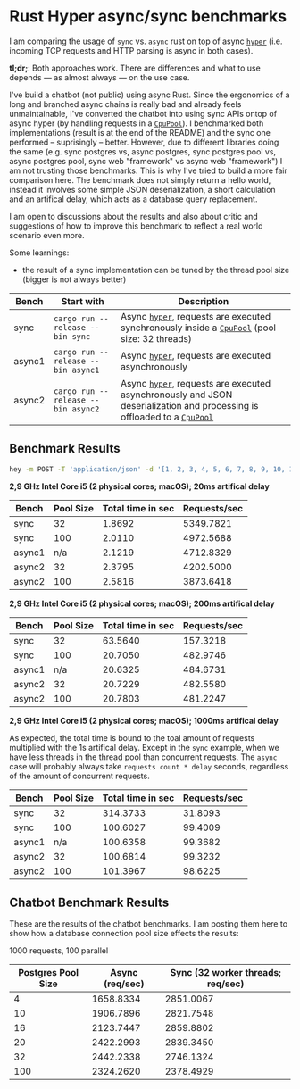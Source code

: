 # Rust Hyper async/sync benchmarks

I am comparing the usage of `sync` vs. `async` rust on top of async [`hyper`](https://github.com/hyperium/hyper) (i.e. incoming TCP requests and HTTP parsing is async in both cases).

**tl;dr;**: Both approaches work. There are differences and what to use depends — as almost always — on the use case.

I've build a chatbot (not public) using async Rust. Since the ergonomics of a long and branched async chains is really bad and already feels unmaintainable, I've converted the chatbot into using sync APIs ontop of async hyper (by handling requests in a [`CpuPool`](https://github.com/alexcrichton/futures-rs)). I benchmarked both implementations (result is at the end of the README) and the sync one performed – suprisingly – better. However, due to different libraries doing the same (e.g. sync postgres vs, async postgres, sync postgres pool vs, async postgres pool, sync web "framework" vs async web "framework") I am not trusting those benchmarks. This is why I've tried to build a more fair comparison here. The benchmark does not simply return a hello world, instead it involves some simple JSON deserialization, a short calculation and an artifical delay, which acts as a database query replacement.

I am open to discussions about the results and also about critic and suggestions of how to improve this benchmark to reflect a real world scenario even more.

Some learnings:

- the result of a sync implementation can be tuned by the thread pool size (bigger is not always better)

| Bench | Start with | Description |
| --- | --- | --- |
| sync | `cargo run --release --bin sync` | Async [`hyper`](https://github.com/hyperium/hyper), requests are executed synchronously inside a [`CpuPool`](https://github.com/alexcrichton/futures-rs) (pool size: 32 threads) |
| async1 | `cargo run --release --bin async1` | Async [`hyper`](https://github.com/hyperium/hyper), requests are executed asynchronously |
| async2 | `cargo run --release --bin async2` | Async [`hyper`](https://github.com/hyperium/hyper), requests are executed asynchronously and JSON deserialization and processing is offloaded to a [`CpuPool`](https://github.com/alexcrichton/futures-rs) |

## Benchmark Results


```bash
hey -m POST -T 'application/json' -d '[1, 2, 3, 4, 5, 6, 7, 8, 9, 10, 11, 12, 13, 14, 15, 16, 17, 18, 19, 20]' -n 10000 -c 100 http://127.0.0.1:3000/
```

**2,9 GHz Intel Core i5 (2 physical cores; macOS); 20ms artifical delay**

| Bench | Pool Size | Total time in sec | Requests/sec |
| --- | --- | --- | --- |
| sync | 32 | 1.8692 | 5349.7821 |
| sync | 100 | 2.0110 | 4972.5688 |
| async1 | n/a | 2.1219 | 4712.8329 |
| async2 | 32 | 2.3795 | 4202.5000 |
| async2 | 100 | 2.5816 | 3873.6418 |

**2,9 GHz Intel Core i5 (2 physical cores; macOS); 200ms artifical delay**

| Bench | Pool Size | Total time in sec | Requests/sec |
| --- | --- | --- | --- |
| sync | 32 | 63.5640 | 157.3218 |
| sync | 100 | 20.7050 | 482.9746 |
| async1 | n/a | 20.6325 | 484.6731 |
| async2 | 32 | 20.7229 | 482.5580 |
| async2 | 100 | 20.7803 | 481.2247 |

**2,9 GHz Intel Core i5 (2 physical cores; macOS); 1000ms artifical delay**

As expected, the total time is bound to the toal amount of requests multiplied with the 1s artifical delay. Except in the `sync` example, when we have less threads in the thread pool than concurrent requests. The `async` case will probably always take `requests count * delay` seconds, regardless of the amount of concurrent requests.

| Bench | Pool Size | Total time in sec | Requests/sec |
| --- | --- | --- | --- |
| sync | 32 | 314.3733 | 31.8093 |
| sync | 100 | 100.6027 | 99.4009 |
| async1 | n/a | 100.6358 | 99.3682 |
| async2 | 32 | 100.6814 | 99.3232 |
| async2 | 100 | 101.3967 | 98.6225 |


## Chatbot Benchmark Results

These are the results of the chatbot benchmarks. I am posting them here to show how a database connection pool size effects the results:

1000 requests, 100 parallel

| Postgres Pool Size | Async (req/sec) | Sync (32 worker threads; req/sec) |
| --- | --- | --- |
| 4 | 1658.8334 | 2851.0067 |
| 10 | 1906.7896 | 2821.7548 |
| 16 | 2123.7447 | 2859.8802 |
| 20 | 2422.2993 | 2839.3450 |
| 32 | 2442.2338 | 2746.1324 |
| 100 | 2324.2620 | 2378.4929 |
